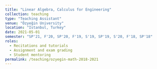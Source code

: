 ```yaml
---
title: "Linear Algebra, Calculus for Engineering"
collection: teaching
type: "Teaching Assistant"
venue: "Özyeğin University"
location: "Istanbul, Turkey"
date: 2021-05-01
semester: "SP'21, F'20, SP'20, F'19, S'19, SP'19, S'20, F'18, SP'18"
roles:
  - Recitations and tutorials
  - Assignment and exam grading
  - Student mentoring
permalink: /teaching/ozyegin-math-2018-2021
---
```

